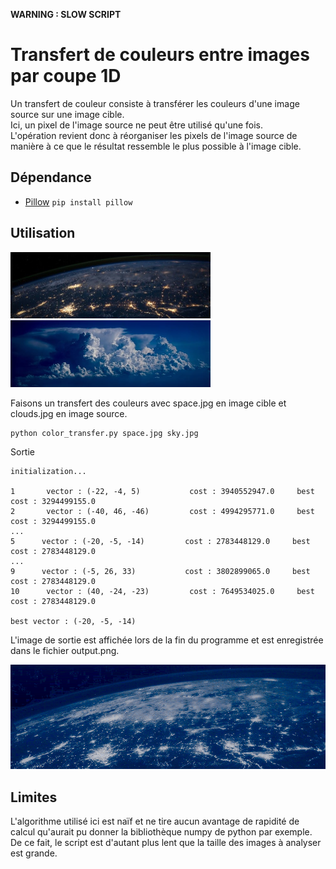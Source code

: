 **WARNING : SLOW SCRIPT**

# Transfert de couleurs entre images par coupe 1D

Un transfert de couleur consiste à transférer les couleurs d'une image source sur une image cible.<br/>
Ici, un pixel de l'image source ne peut être utilisé qu'une fois.<br/>
L'opération revient donc à réorganiser les pixels de l'image source
de manière à ce que le résultat ressemble le plus possible à l'image cible.

## Dépendance

- [Pillow](https://pypi.org/project/Pillow/) ```pip install pillow```

## Utilisation

<img src="space.jpg" width="320" alt="img"/> <img src="sky.jpg" width="320" alt="img"/>

Faisons un transfert des couleurs avec space.jpg en image cible et clouds.jpg en image source.
```
python color_transfer.py space.jpg sky.jpg
```
Sortie
```
initialization...

1       vector : (-22, -4, 5)           cost : 3940552947.0     best cost : 3294499155.0
2       vector : (-40, 46, -46)         cost : 4994295771.0     best cost : 3294499155.0
...
5      vector : (-20, -5, -14)         cost : 2783448129.0     best cost : 2783448129.0
...
9      vector : (-5, 26, 33)           cost : 3802899065.0     best cost : 2783448129.0
10      vector : (40, -24, -23)         cost : 7649534025.0     best cost : 2783448129.0

best vector : (-20, -5, -14)
```

L'image de sortie est affichée lors de la fin du programme et est enregistrée dans le fichier output.png.

<img src="output.png" width="640" alt="img"/>

## Limites

L'algorithme utilisé ici est naïf et ne tire aucun avantage de rapidité de calcul
qu'aurait pu donner la bibliothèque numpy de python par exemple.<br/>
De ce fait, le script est d'autant plus lent que la taille des images à analyser est grande.
